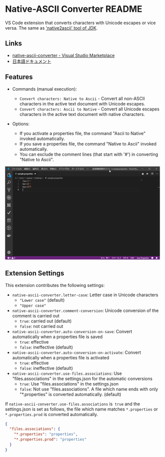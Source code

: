 # Native-ASCII Converter README

VS Code extension that converts characters with Unicode escapes or vice versa. The same as ['native2ascii' tool of JDK](https://docs.oracle.com/javase/8/docs/technotes/tools/windows/native2ascii.html).

## Links

* [native-ascii-converter - Visual Studio Marketplace](https://marketplace.visualstudio.com/items?itemName=cwan.native-ascii-converter)
* [日本語ドキュメント](README_ja.md)

## Features

* Commands (manual execution):
    + `Convert characters: Native to Ascii` - Convert all non-ASCII characters in the active text document with Unicode escapes.
    + `Convert characters: Ascii to Native` - Convert all Unicode escapes characters in the active text document with native characters.

* Options:
    + If you activate a properties file, the command "Ascii to Native" invoked automatically.
    + If you save a properties file, the command "Native to Ascii" invoked automatically.
    + You can exclude the comment lines (that start with '#') in converting "Native to Ascii".

![feature](images/feature.gif)

## Extension Settings

This extension contributes the following settings:

* `native-ascii-converter.letter-case`: Letter case in Unicode characters
    + `"Lower case"` (default)
    + `"Upper case"`
* `native-ascii-converter.comment-conversion`: Unicode conversion of the comment is carried out
    + `true`: carried out (default)
    + `false`: not carried out
* `native-ascii-converter.auto-conversion-on-save`: Convert automatically when a properties file is saved
    + `true`: effective
    + `false`: ineffective (default)
* `native-ascii-converter.auto-conversion-on-activate`: Convert automatically when a properties file is activated
    + `true`: effective
    + `false`: ineffective (default)
* `native-ascii-converter.use-files.associations`: Use "files.associations" in the settings.json for the automatic conversions
    + `true`: Use "files.associations" in the settings.json
    + `false`: Not use "files.associations". A file which name ends with only "*.properties" is converted automatically. (default)

If `native-ascii-converter.use-files.associations` is` true` and the settings.json is set as follows, the file which name matches `*.properties` or `*.properties.prod` is converted automatically.

```json
{
  "files.associations": {
    "*.properties": "properties",
    "*.properties.prod": "properties"
  }
}
```
